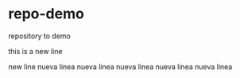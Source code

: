 # repo-demo
repository to demo

this is a new line

new line
nueva linea
nueva linea
nueva linea
nueva linea
nueva linea
